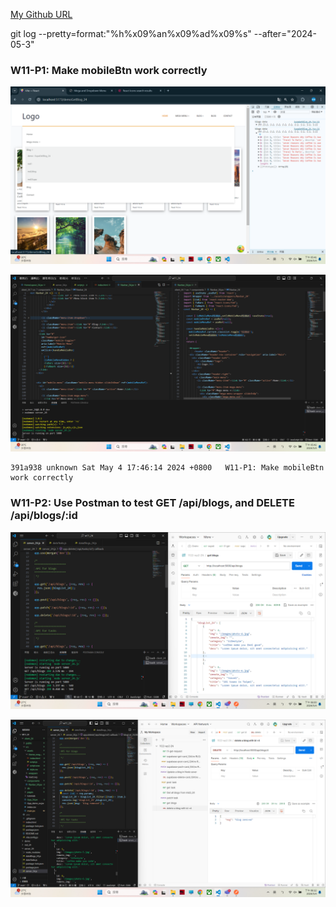 [My Github URL](https://github.com/209410124/1122-wp2-2N-24.git)

git log --pretty=format:"%h%x09%an%x09%ad%x09%s" --after="2024-05-3"

### W11-P1: Make mobileBtn work correctly
 
![](w11-p1-1.png)
 
![](w11-p1-2.png)

 ```
 391a938 unknown Sat May 4 17:46:14 2024 +0800   W11-P1: Make mobileBtn work correctly
 ```

 ### W11-P2: Use Postman to test GET /api/blogs, and DELETE /api/blogs/:id
 
![](w11-p2-1.png)
 
![](w11-p2-2.png)